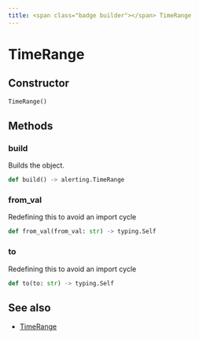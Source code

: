 ```yaml
---
title: <span class="badge builder"></span> TimeRange
---
```

# <span class="badge builder"></span> TimeRange

## Constructor

```python
TimeRange()
```
## Methods

### <span class="badge object-method"></span> build

Builds the object.

```python
def build() -> alerting.TimeRange
```

### <span class="badge object-method"></span> from_val

Redefining this to avoid an import cycle

```python
def from_val(from_val: str) -> typing.Self
```

### <span class="badge object-method"></span> to

Redefining this to avoid an import cycle

```python
def to(to: str) -> typing.Self
```

## See also

 * <span class="badge object-type-class"></span> [TimeRange](./object-TimeRange.md)
